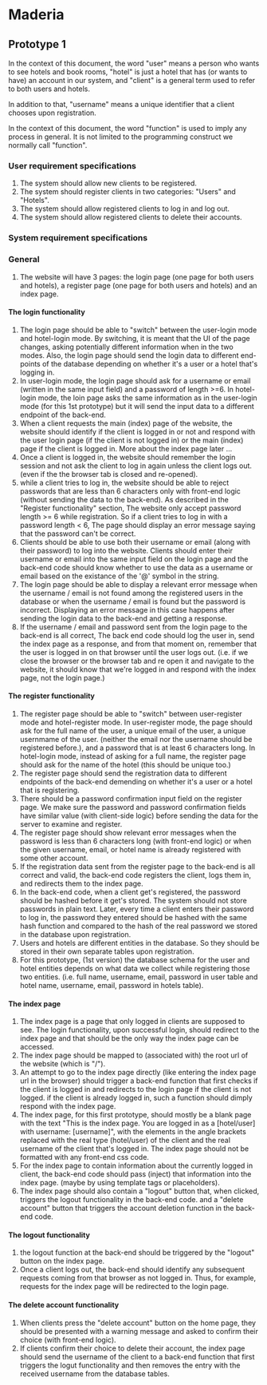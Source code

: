# Maderia
## Prototype 1
In the context of this document, the word "user" means a person who wants to see hotels and book rooms, "hotel" is just a hotel that has (or wants to have) an account in our system, and "client" is a general term used to refer to both users and hotels.

In addition to that, "username" means a unique identifier that a client chooses upon registration. 

In the context of this document, the word "function" is used to imply any process in general. It is not limited to the programming construct we normally call "function".

### User requirement specifications

1. The system should allow new clients to be registered.
2. The system should register clients in two categories: "Users" and "Hotels".
3. The system should allow registered clients to log in and log out.
4. The system should allow registered clients to delete their accounts.

### System requirement specifications
### General
1. The website will have 3 pages: the login page (one page for both users and hotels), a register page (one page for both users and hotels) and an index page.

#### The login functionality
1. The login page should be able to "switch" between the user-login mode and hotel-login mode. By switching, it is meant that the UI of the page changes, asking potentially different information when in the two modes. Also, the login page should send the login data to different end-points of the database depending on whether it's a user or a hotel that's logging in.
2. In user-login mode, the login page should ask for a username or email (written in the same input field) and a password of length >=6. In hotel-login mode, the loin page asks the same information as in the user-login mode (for this 1st prototype) but it will send the input data to a different endpoint of the back-end.
2. When a client requests the main (index) page of the website, the website should identify if the client is logged in or not and respond with the user login page (if the client is not logged in) or the main (index) page if the client is logged in. More about the index page later ...
3. Once a client is logged in, the website should remember the login session and not ask the client to log in again unless the client logs out. (even if the the browser tab is closed and re-opened).
4. while a client tries to log in, the website should be able to reject passwords that are less than 6 characters only with front-end logic (without sending the data to the back-end). As described in the "Register functionality" section, The website only accept password length >= 6 while registration. So if a client tries to log in with a password length < 6, The page should display an error message saying that the password can't be correct.
5. Clients should be able to use both their username or email (along with their password) to log into the website. Clients should enter their username or email into the same input field on the login page and the back-end code should know whether to use the data as a username or email based on the existance of the '@' symbol in the string.
6. The login page should be able to display a relevant error message when the username / email is not found among the registered users in the database or when the username / email is found but the password is incorrect. Displaying an error message in this case happens after sending the login data to the back-end and getting a response.
7. If the username / email and password sent from the login page to the back-end is all correct, The back end code should log the user in, send the index page as a response, and from that moment on, remember that the user is logged in on that browser until the user logs out. (i.e. if we close the browser or the browser tab and re open it and navigate to the website, it should know that we're logged in and respond with the index page, not the login page.)

#### The register functionality
1. The register page should be able to "switch" between user-register mode and hotel-register mode. In user-register mode, the page should ask for the full name of the user, a unique email of the user, a unique usernmame of the user. (neither the email nor the username should be registered before.), and a password that is at least 6 characters long. In hotel-login mode, instead of asking for a full name, the register page should ask for the name of the hotel (this should be unique too.)
2. The register page should send the registration data to different endpoints of the back-end demending on whether it's a user or a hotel that is registering.
3. There should be a password confirmation input field on the register page. We make sure the password and password confirmation fields have similar value (with client-side logic) before sending the data for the server to examine and register.
5. The register page should show relevant error messages when the password is less than 6 characters long (with front-end logic) or when the given username, email, or hotel name is already registered with some other account.
7. If the registration data sent from the register page to the back-end is all correct and valid, the back-end code registers the client, logs them in, and redirects them to the index page.
8. In the back-end code, when a client get's registered, the password should be hashed before it get's stored. The system should not store passwords in plain text. Later, every time a client enters their password to log in, the password they entered should be hashed with the same hash function and compared to the hash of the real password we stored in the database upon registration.
9. Users and hotels are different entities in the database. So they should be stored in their own separate tables upon registration.
10. For this prototype, (1st version) the database schema for the user and hotel entities depends on what data we collect while registering those two entities. (i.e. full name, username, email, password in user table and hotel name, username, email, password in hotels table).

#### The index page
1. The index page is a page that only logged in clients are supposed to see. The login functionality, upon successful login, should redirect to the index page and that should be the only way the index page can be accessed.
2. The index page should be mapped to (associated with) the root url of the website (which is "/").
3. An attempt to go to the index page directly (like entering the index page url in the browser) should trigger a back-end function that first checks if the client is logged in and redirects to the login page if the client is not logged. if the client is already logged in, such a function should dimply respond with the index page.
4. The index page, for this first prototype, should mostly be a blank page with the text "This is the index page. You are logged in as a [hotel/user] with username: [username]", with the elements in the angle brackets replaced with the real type (hotel/user) of the client and the real username of the client that's logged in. The index page should not be formatted with any front-end css code.
5. For the index page to contain information about the currently logged in client, the back-end code should pass (inject) that information into the index page. (maybe by using template tags or placeholders).
6. The index page should also contain a "logout" button that, when clicked, triggers the logout functionality in the back-end code. and a "delete account" button that triggers the account deletion function in the back-end code.

#### The logout functionality
1. the logout function at the back-end should be triggered by the "logout" button on the index page.
2. Once a client logs out, the back-end should identify any subsequent requests coming from that browser as not logged in. Thus, for example, requests for the index page will be redirected to the login page.

#### The delete account functionality
1. When clients press the "delete account" button on the home page, they should be presented with a warning message and asked to confirm their choice (with front-end logic).
2. If clients confirm their choice to delete their account, the index page should send the username of the client to a back-end function that first triggers the logut functionality and then removes the entry with the received username from the database tables.






